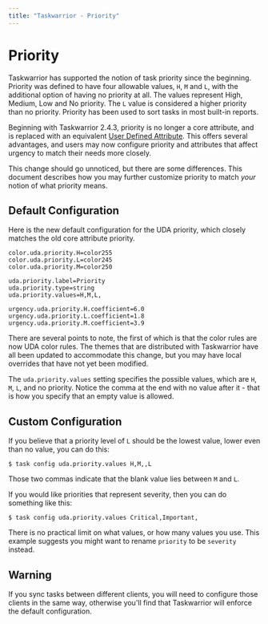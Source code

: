 ```yaml
---
title: "Taskwarrior - Priority"
---
```


# Priority

Taskwarrior has supported the notion of task priority since the beginning.
Priority was defined to have four allowable values, `H`, `M` and `L`, with the additional option of having no priority at all.
The values represent High, Medium, Low and No priority.
The `L` value is considered a higher priority than no priority.
Priority has been used to sort tasks in most built-in reports.

Beginning with Taskwarrior 2.4.3, priority is no longer a core attribute, and is replaced with an equivalent [User Defined Attribute](../udas/).
This offers several advantages, and users may now configure priority and attributes that affect urgency to match their needs more closely.

This change should go unnoticed, but there are some differences.
This document describes how you may further customize priority to match *your* notion of what priority means.

## Default Configuration

Here is the new default configuration for the UDA priority, which closely matches the old core attribute priority.

```
color.uda.priority.H=color255
color.uda.priority.L=color245
color.uda.priority.M=color250

uda.priority.label=Priority
uda.priority.type=string
uda.priority.values=H,M,L,

urgency.uda.priority.H.coefficient=6.0
urgency.uda.priority.L.coefficient=1.8
urgency.uda.priority.M.coefficient=3.9
```

There are several points to note, the first of which is that the color rules are now UDA color rules.
The themes that are distributed with Taskwarrior have all been updated to accommodate this change, but you may have local overrides that have not yet been modified.

The `uda.priority.values` setting specifies the possible values, which are `H`, `M`, `L`, and no priority.
Notice the comma at the end with no value after it -
that is how you specify that an empty value is allowed.

## Custom Configuration

If you believe that a priority level of `L` should be the lowest value, lower even than no value, you can do this:

```
$ task config uda.priority.values H,M,,L
```

Those two commas indicate that the blank value lies between `M` and `L`.

If you would like priorities that represent severity, then you can do something like this:

```
$ task config uda.priority.values Critical,Important,
```

There is no practical limit on what values, or how many values you use.
This example suggests you might want to rename `priority` to be `severity` instead.

## Warning

If you sync tasks between different clients, you will need to configure those clients in the same way, otherwise you'll find that Taskwarrior will enforce the default configuration.
